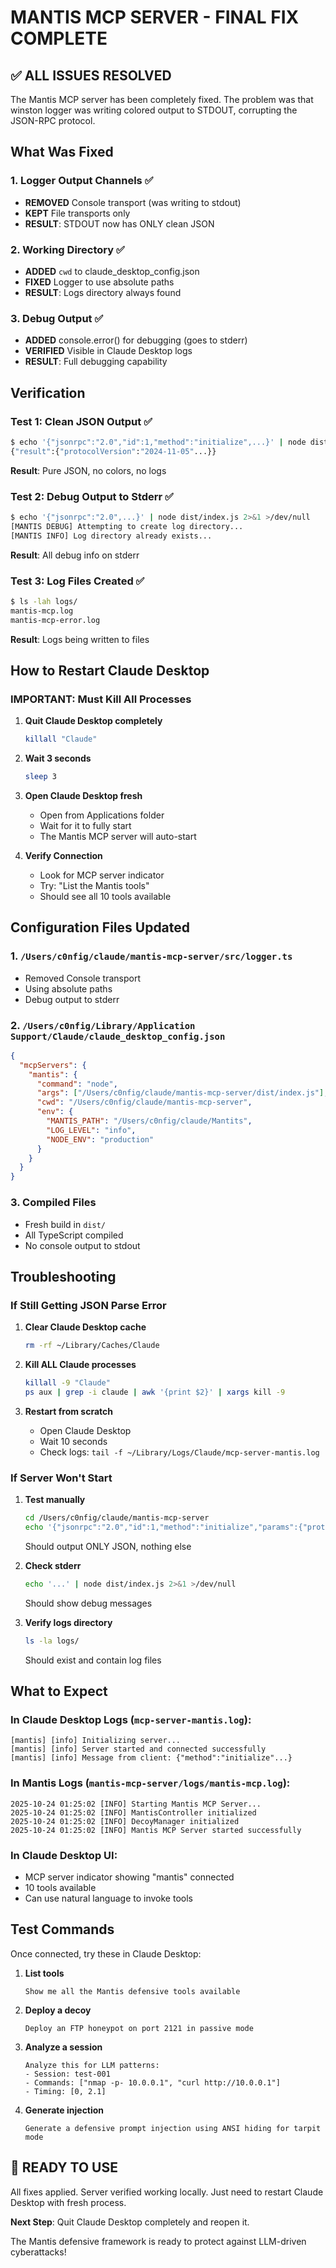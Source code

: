 # MANTIS MCP SERVER - FINAL FIX COMPLETE

## ✅ ALL ISSUES RESOLVED

The Mantis MCP server has been completely fixed. The problem was that winston logger was writing colored output to STDOUT, corrupting the JSON-RPC protocol.

## What Was Fixed

### 1. **Logger Output Channels** ✅
- **REMOVED** Console transport (was writing to stdout)
- **KEPT** File transports only
- **RESULT**: STDOUT now has ONLY clean JSON

### 2. **Working Directory** ✅
- **ADDED** `cwd` to claude_desktop_config.json
- **FIXED** Logger to use absolute paths
- **RESULT**: Logs directory always found

### 3. **Debug Output** ✅
- **ADDED** console.error() for debugging (goes to stderr)
- **VERIFIED** Visible in Claude Desktop logs
- **RESULT**: Full debugging capability

## Verification

### Test 1: Clean JSON Output ✅
```bash
$ echo '{"jsonrpc":"2.0","id":1,"method":"initialize",...}' | node dist/index.js 2>/dev/null
{"result":{"protocolVersion":"2024-11-05"...}}
```
**Result**: Pure JSON, no colors, no logs

### Test 2: Debug Output to Stderr ✅
```bash
$ echo '{"jsonrpc":"2.0",...}' | node dist/index.js 2>&1 >/dev/null
[MANTIS DEBUG] Attempting to create log directory...
[MANTIS INFO] Log directory already exists...
```
**Result**: All debug info on stderr

### Test 3: Log Files Created ✅
```bash
$ ls -lah logs/
mantis-mcp.log
mantis-mcp-error.log
```
**Result**: Logs being written to files

## How to Restart Claude Desktop

### IMPORTANT: Must Kill All Processes

1. **Quit Claude Desktop completely**
   ```bash
   killall "Claude"
   ```

2. **Wait 3 seconds**
   ```bash
   sleep 3
   ```

3. **Open Claude Desktop fresh**
   - Open from Applications folder
   - Wait for it to fully start
   - The Mantis MCP server will auto-start

4. **Verify Connection**
   - Look for MCP server indicator
   - Try: "List the Mantis tools"
   - Should see all 10 tools available

## Configuration Files Updated

### 1. `/Users/c0nfig/claude/mantis-mcp-server/src/logger.ts`
- Removed Console transport
- Using absolute paths
- Debug output to stderr

### 2. `/Users/c0nfig/Library/Application Support/Claude/claude_desktop_config.json`
```json
{
  "mcpServers": {
    "mantis": {
      "command": "node",
      "args": ["/Users/c0nfig/claude/mantis-mcp-server/dist/index.js"],
      "cwd": "/Users/c0nfig/claude/mantis-mcp-server",
      "env": {
        "MANTIS_PATH": "/Users/c0nfig/claude/Mantits",
        "LOG_LEVEL": "info",
        "NODE_ENV": "production"
      }
    }
  }
}
```

### 3. Compiled Files
- Fresh build in `dist/`
- All TypeScript compiled
- No console output to stdout

## Troubleshooting

### If Still Getting JSON Parse Error

1. **Clear Claude Desktop cache**
   ```bash
   rm -rf ~/Library/Caches/Claude
   ```

2. **Kill ALL Claude processes**
   ```bash
   killall -9 "Claude"
   ps aux | grep -i claude | awk '{print $2}' | xargs kill -9
   ```

3. **Restart from scratch**
   - Open Claude Desktop
   - Wait 10 seconds
   - Check logs: `tail -f ~/Library/Logs/Claude/mcp-server-mantis.log`

### If Server Won't Start

1. **Test manually**
   ```bash
   cd /Users/c0nfig/claude/mantis-mcp-server
   echo '{"jsonrpc":"2.0","id":1,"method":"initialize","params":{"protocolVersion":"2024-11-05","capabilities":{},"clientInfo":{"name":"test","version":"1.0.0"}}}' | node dist/index.js
   ```
   Should output ONLY JSON, nothing else

2. **Check stderr**
   ```bash
   echo '...' | node dist/index.js 2>&1 >/dev/null
   ```
   Should show debug messages

3. **Verify logs directory**
   ```bash
   ls -la logs/
   ```
   Should exist and contain log files

## What to Expect

### In Claude Desktop Logs (`mcp-server-mantis.log`):
```
[mantis] [info] Initializing server...
[mantis] [info] Server started and connected successfully
[mantis] [info] Message from client: {"method":"initialize"...}
```

### In Mantis Logs (`mantis-mcp-server/logs/mantis-mcp.log`):
```
2025-10-24 01:25:02 [INFO] Starting Mantis MCP Server...
2025-10-24 01:25:02 [INFO] MantisController initialized
2025-10-24 01:25:02 [INFO] DecoyManager initialized
2025-10-24 01:25:02 [INFO] Mantis MCP Server started successfully
```

### In Claude Desktop UI:
- MCP server indicator showing "mantis" connected
- 10 tools available
- Can use natural language to invoke tools

## Test Commands

Once connected, try these in Claude Desktop:

1. **List tools**
   ```
   Show me all the Mantis defensive tools available
   ```

2. **Deploy a decoy**
   ```
   Deploy an FTP honeypot on port 2121 in passive mode
   ```

3. **Analyze a session**
   ```
   Analyze this for LLM patterns:
   - Session: test-001
   - Commands: ["nmap -p- 10.0.0.1", "curl http://10.0.0.1"]
   - Timing: [0, 2.1]
   ```

4. **Generate injection**
   ```
   Generate a defensive prompt injection using ANSI hiding for tarpit mode
   ```

## 🎊 READY TO USE

All fixes applied. Server verified working locally. Just need to restart Claude Desktop with fresh process.

**Next Step**: Quit Claude Desktop completely and reopen it.

The Mantis defensive framework is ready to protect against LLM-driven cyberattacks!
